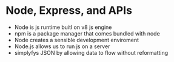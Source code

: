 # Node, Express, and APIs
- Node is js runtime buitl on v8 js engine
- npm is a package manager that comes bundled with node
- Node creates a sensible development enviroment
- Node.js allows us to run js on a server
- simplyfys JSON by allowing data to flow without reformatting